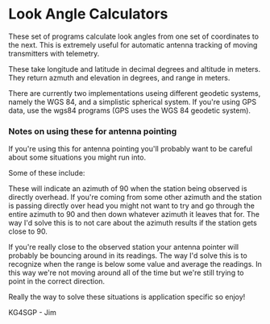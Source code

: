 Look Angle Calculators
======================

These set of programs calculate look angles from one set of coordinates to the next. This is extremely useful for automatic antenna tracking of moving transmitters with telemetry.

These take longitude and latitude in decimal degrees and altitude in meters. They return azmuth and elevation in degrees, and range in meters.

There are currently two implementations useing different geodetic systems, namely the WGS 84, and a simplistic spherical system. If you're using GPS data, use the wgs84 programs (GPS uses the WGS 84 geodetic system).

### Notes on using these for antenna pointing ###

If you're using this for antenna pointing you'll probably want to be careful about some situations you might run into. 

Some of these include:

These will indicate an azimuth of 90 when the station being observed is directly overhead. If you're coming from some other azimuth and the station is passing directly over head you might not want to try and go through the entire azimuth to 90 and then down whatever azimuth it leaves that for. The way I'd solve this is to not care about the azimuth results if the station gets close to 90.

If you're really close to the observed station your antenna pointer will probably be bouncing around in its readings. The way I'd solve this is to recognize when the range is below some value and average the readings. In this way we're not moving around all of the time but we're still trying to point in the correct direction. 

Really the way to solve these situations is application specific so enjoy!

KG4SGP - Jim

